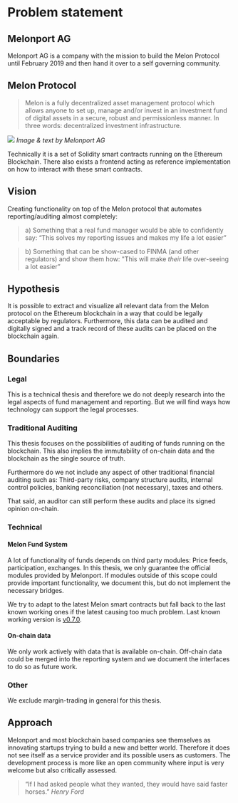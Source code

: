 # Problem statement

## Melonport AG

Melonport AG is a company with the mission to build the Melon Protocol until February 2019 and then hand it over to a self governing community.

## Melon Protocol

> Melon is a fully decentralized asset management protocol which allows anyone to set up, manage and/or invest in an investment fund of digital assets in a secure, robust and permissionless manner. In three words: decentralized investment infrastructure.

![](/assets/melon-protocol-diagram.png)
_Image & text by Melonport AG_

Technically it is a set of Solidity smart contracts running on the Ethereum Blockchain. There also exists a frontend acting as reference implementation on how to interact with these smart contracts.

## Vision

Creating functionality on top of the Melon protocol that automates reporting/auditing almost completely:

> a) Something that a real fund manager would be able to confidently say: “This solves my reporting issues and makes my life a lot easier”

> b) Something that can be show-cased to FINMA (and other regulators) and show them how: "This will make _their_ life over-seeing a lot easier”

## Hypothesis

It is possible to extract and visualize all relevant data from the Melon protocol on the Ethereum blockchain in a way that could be legally acceptable by regulators. Furthermore, this data can be audited and digitally signed and a track record of these audits can be placed on the blockchain again.

## Boundaries

### Legal

This is a technical thesis and therefore we do not deeply research into the legal aspects of fund management and reporting. But we will find ways how technology can support the legal processes.

### Traditional Auditing

This thesis focuses on the possibilities of auditing of funds running on the blockchain. This also implies the immutability of on-chain data and the blockchain as the single source of truth.

Furthermore do we not include any aspect of other traditional financial auditing such as: Third-party risks, company structure audits, internal control policies, banking reconciliation (not necessary), taxes and others.

That said, an auditor can still perform these audits and place its signed opinion on-chain.

### Technical

#### Melon Fund System

A lot of functionality of funds depends on third party modules: Price feeds, participation, exchanges. In this thesis, we only guarantee the official modules provided by Melonport. If modules outside of this scope could provide important functionality, we document this, but do not implement the necessary bridges.

We try to adapt to the latest Melon smart contracts but fall back to the last known working ones if the latest causing too much problem. Last known working version is [v0.7.0](https://github.com/melonproject/smart-contracts/tree/v0.7.0).

#### On-chain data

We only work actively with data that is available on-chain. Off-chain data could be merged into the reporting system and we document the interfaces to do so as future work.

### Other

We exclude margin-trading in general for this thesis.

## Approach

Melonport and most blockchain based companies see themselves as innovating startups trying to build a new and better world. Therefore it does not see itself as a service provider and its possible users as customers. The development process is more like an open community where input is very welcome but also critically assessed.

> “If I had asked people what they wanted, they would have said faster horses.”
> _Henry Ford_
